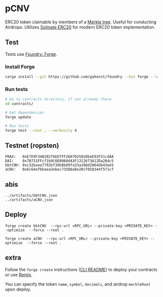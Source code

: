 # pCNV

ERC20 token claimable by members of a [Merkle tree](https://en.wikipedia.org/wiki/Merkle_tree). Useful for conducting Airdrops. Utilizes [Solmate ERC20](https://github.com/Rari-Capital/solmate/blob/main/src/tokens/ERC20.sol) for modern ERC20 token implementation.

## Test

Tests use [Foundry: Forge](https://github.com/gakonst/foundry).

### Install Forge

```bash
cargo install --git https://github.com/gakonst/foundry --bin forge --locked
```

### Run tests

```bash
# Go to contracts directory, if not already there
cd contracts/

# Get dependencies
forge update

# Run tests
forge test --root . --verbosity 4
```

## Testnet (ropsten)

```
FRAX:   0xE7E9F348202f6EDfFF2607025820beE92F51cdAA
DAI:    0x7B731FFcf1b9C6E0868dA3F1312673A12Da28dc5
bbtCNV: 0xc32baea7792bf39b8b89fa33a108d2064db43ee5
aCNV:   0x6c64efbbaea3ebec73588a8e20cf058344f5f1cf

```

## abis

```
../artifacts/bbtCNV.json
../artifacts/aCNV.json
```

## Deploy

```
forge create bbtCNV  --rpc-url <RPC_URL> --private-key <PRIVATE_KEY> --optimize  --force --root .

forge create aCNV  --rpc-url <RPC_URL> --private-key <PRIVATE_KEY> --optimize  --force --root .
```

## extra

Follow the `forge create` instructions ([CLI README](https://github.com/gakonst/foundry/blob/master/cli/README.md#build)) to deploy your contracts or use [Remix](https://remix.ethereum.org/).

You can specify the token `name`, `symbol`, `decimals`, and airdrop `merkleRoot` upon deploy.
